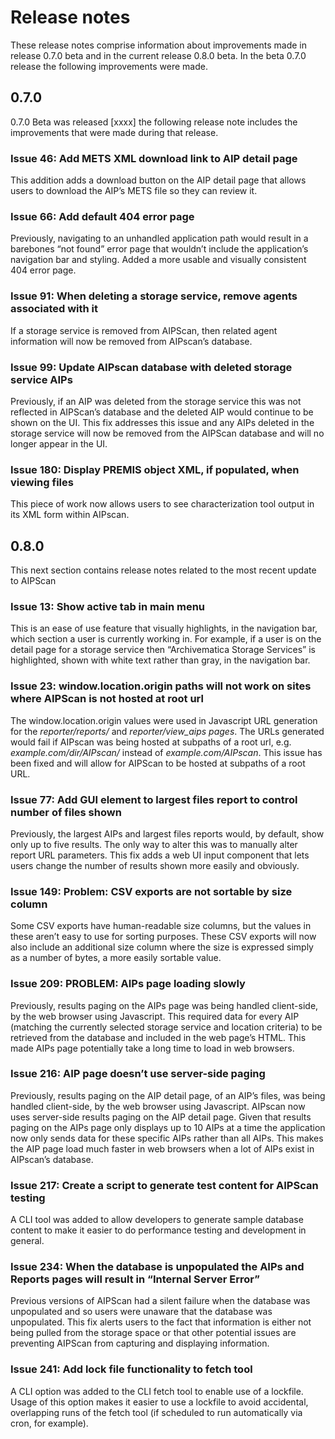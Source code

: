 # Release notes

These release notes comprise information about  improvements made in release
0.7.0 beta and in the  current release 0.8.0 beta. In the beta 0.7.0 release
the following improvements were made.

## 0.7.0

0.7.0 Beta was released [xxxx] the following release note includes the
improvements that were made during that release.

### Issue 46: Add METS XML download link to AIP detail page

This addition adds a download button on the AIP detail page that allows users
to download the AIP’s METS  file so they can review it.

### Issue 66: Add default 404 error page

Previously, navigating to an unhandled application path would result in a
barebones “not found” error  page that wouldn’t include the application’s
navigation bar and styling. Added a more usable and visually consistent 404
error page.

### Issue 91: When deleting a storage service, remove agents associated with it

If a storage service is removed from AIPScan, then related agent information
will now be removed from  AIPscan’s database.

### Issue 99: Update AIPscan database with deleted storage service AIPs

Previously, if an AIP was deleted from the storage service this was not
reflected in AIPScan’s database  and the deleted AIP would continue to be shown
on the UI. This fix addresses this issue and any AIPs deleted in the storage
service will now be removed from the AIPScan database and will no longer appear
in the UI.

### Issue 180: Display PREMIS object XML, if populated, when viewing files

This piece of work now allows users to see characterization tool output in its
XML form within AIPscan.

## 0.8.0

This next section contains release notes related to the most recent update to
AIPScan

### Issue 13: Show active tab in main menu

This is an ease of use feature that visually highlights, in the navigation bar,
which section a user is currently working in. For example, if a user is on the
detail page for a storage service then “Archivematica Storage Services” is
highlighted, shown with white text rather than gray, in the navigation bar.

### Issue 23: window.location.origin paths will not work on sites where AIPScan is not hosted at root url

The window.location.origin values were used in Javascript URL generation for
the _reporter/reports/_ and _reporter/view_aips pages_. The URLs generated
would fail if AIPscan was being hosted at subpaths of a root url, e.g.
_example.com/dir/AIPscan/_ instead of _example.com/AIPscan_. This issue has
been fixed and will allow for AIPScan to be hosted at subpaths of a root URL.

### Issue 77: Add GUI element to largest files report to control number of files shown

Previously, the largest AIPs and largest files reports would, by default, show
only up to five results. The only way to alter this was to manually alter
report URL parameters. This fix adds a web UI input component that lets users
change the number of results shown more easily and obviously.

### Issue 149: Problem: CSV exports are not sortable by size column

Some CSV exports have human-readable size columns, but the values in these
aren’t easy to use for sorting purposes. These CSV exports will now also
include an additional size column where the size is expressed simply as a
number of bytes, a more easily sortable value.

### Issue 209: PROBLEM: AIPs page loading slowly

Previously, results paging on the AIPs page was being handled client-side, by
the web browser using Javascript. This required data for every AIP (matching
the currently selected storage service and location criteria) to be retrieved
from the database and included in the web page’s HTML. This made AIPs page
potentially take a long time to load in web browsers.

### Issue 216: AIP page doesn’t use server-side paging

Previously, results paging on the AIP detail page, of an AIP’s files, was being
handled client-side, by the web browser using Javascript. AIPscan now uses
server-side results paging on the AIP detail page. Given that results paging on
the AIPs page only displays up to 10 AIPs at a time the application now only
sends data for these specific AIPs rather than all AIPs. This makes the AIP
page load much faster in web browsers when a lot of AIPs exist in AIPscan’s
database.

### Issue 217: Create a script to generate test content for AIPScan testing

A CLI tool was added to allow developers to generate sample database content to
make it easier to do performance testing and development in general.

### Issue 234: When the database is unpopulated the AIPs and Reports pages will result in “Internal Server Error”

Previous versions of AIPScan had a silent failure when the database was
unpopulated and so users were unaware that the database was unpopulated. This
fix alerts users to the fact that information is either not being pulled from
the storage space or that other potential issues are preventing AIPScan from
capturing and displaying information.

### Issue 241: Add lock file functionality to fetch tool

A CLI option was added to the CLI fetch tool to enable use of a lockfile. Usage
of this option makes it easier to use a lockfile to avoid accidental,
overlapping runs of the fetch tool (if scheduled to run automatically via cron,
for example).
